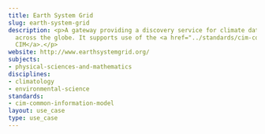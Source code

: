 ```yaml
---
title: Earth System Grid
slug: earth-system-grid
description: <p>A gateway providing a discovery service for climate data held at repositories
  across the globe. It supports use of the <a href="../standards/cim-common-information-model.html">Metafor
  CIM</a>.</p>
website: http://www.earthsystemgrid.org/
subjects:
- physical-sciences-and-mathematics
disciplines:
- climatology
- environmental-science
standards:
- cim-common-information-model
layout: use_case
type: use_case
---
```


